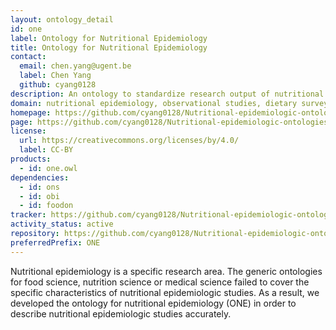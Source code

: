 ```yaml
---
layout: ontology_detail
id: one
label: Ontology for Nutritional Epidemiology
title: Ontology for Nutritional Epidemiology
contact:
  email: chen.yang@ugent.be
  label: Chen Yang
  github: cyang0128
description: An ontology to standardize research output of nutritional epidemiologic studies.
domain: nutritional epidemiology, observational studies, dietary surveys
homepage: https://github.com/cyang0128/Nutritional-epidemiologic-ontologies
page: https://github.com/cyang0128/Nutritional-epidemiologic-ontologies
license:
  url: https://creativecommons.org/licenses/by/4.0/
  label: CC-BY
products:
  - id: one.owl
dependencies:
  - id: ons
  - id: obi
  - id: foodon
tracker: https://github.com/cyang0128/Nutritional-epidemiologic-ontologies/issues
activity_status: active
repository: https://github.com/cyang0128/Nutritional-epidemiologic-ontologies
preferredPrefix: ONE
---
```


Nutritional epidemiology is a specific research area. The generic ontologies for food science, nutrition science or medical science failed to cover the specific characteristics of nutritional epidemiologic studies. As a result, we developed the ontology for nutritional epidemiology (ONE) in order to describe nutritional epidemiologic studies accurately.
